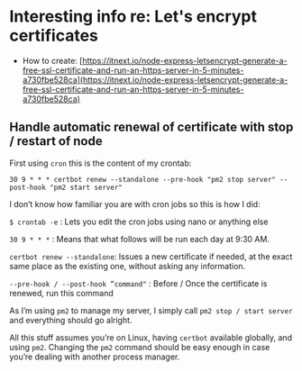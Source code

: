 # Interesting info re: Let's encrypt certificates

* How to create: [https://itnext.io/node-express-letsencrypt-generate-a-free-ssl-certificate-and-run-an-https-server-in-5-minutes-a730fbe528ca](https://itnext.io/node-express-letsencrypt-generate-a-free-ssl-certificate-and-run-an-https-server-in-5-minutes-a730fbe528ca)

## Handle automatic renewal of certificate with stop / restart of node

First using `cron` this is the content of my crontab:

`30 9 * * * certbot renew --standalone --pre-hook "pm2 stop server" --post-hook "pm2 start server"`

I don’t know how familiar you are with cron jobs so this is how I did:

`$ crontab -e` : Lets you edit the cron jobs using nano or anything else

`30 9 * * *` : Means that what follows will be run each day at 9:30 AM.

`certbot renew --standalone`: Issues a new certificate if needed, at the exact same place as the existing one, without asking any information.

`--pre-hook / --post-hook ”command"` : Before / Once the certificate is renewed, run this command

As I’m using `pm2` to manage my server, I simply call `pm2 stop / start server` and everything should go alright.

All this stuff assumes you’re on Linux, having `certbot` available globally, and using `pm2`. 
Changing the `pm2` command should be easy enough in case you’re dealing with another process manager.
